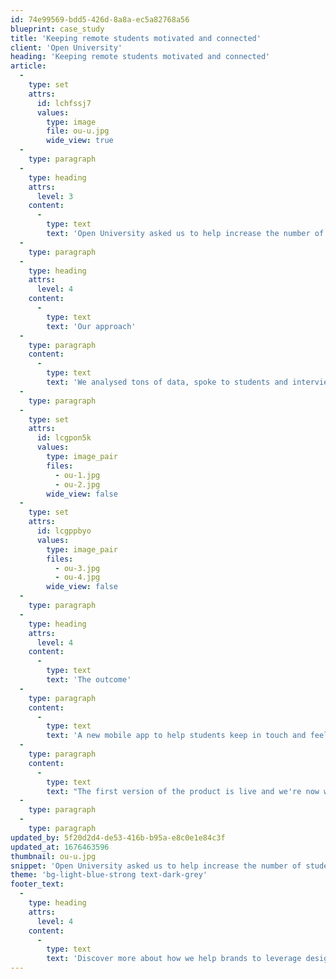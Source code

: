 ```yaml
---
id: 74e99569-bdd5-426d-8a8a-ec5a82768a56
blueprint: case_study
title: 'Keeping remote students motivated and connected'
client: 'Open University'
heading: 'Keeping remote students motivated and connected'
article:
  -
    type: set
    attrs:
      id: lchfssj7
      values:
        type: image
        file: ou-u.jpg
        wide_view: true
  -
    type: paragraph
  -
    type: heading
    attrs:
      level: 3
    content:
      -
        type: text
        text: 'Open University asked us to help increase the number of students that complete their courses and achieve their goals.'
  -
    type: paragraph
  -
    type: heading
    attrs:
      level: 4
    content:
      -
        type: text
        text: 'Our approach'
  -
    type: paragraph
    content:
      -
        type: text
        text: 'We analysed tons of data, spoke to students and interviewed staff across the OU to spot where the opportunities lay. Working with the hand-picked project team, we came up with new ways to solve the known issues and prioritised them for impact. Proposition development, Design Sprint, prototype and test.'
  -
    type: paragraph
  -
    type: set
    attrs:
      id: lcgpon5k
      values:
        type: image_pair
        files:
          - ou-1.jpg
          - ou-2.jpg
        wide_view: false
  -
    type: set
    attrs:
      id: lcgppbyo
      values:
        type: image_pair
        files:
          - ou-3.jpg
          - ou-4.jpg
        wide_view: false
  -
    type: paragraph
  -
    type: heading
    attrs:
      level: 4
    content:
      -
        type: text
        text: 'The outcome'
  -
    type: paragraph
    content:
      -
        type: text
        text: 'A new mobile app to help students keep in touch and feel connected in an often isolated learning experience. A validated prototype, a business case and a prioritised roadmap for development.'
  -
    type: paragraph
    content:
      -
        type: text
        text: "The first version of the product is live and we're now working on new ways for students to interact with the university, their course and the content in the most frictionless way possible."
  -
    type: paragraph
  -
    type: paragraph
updated_by: 5f20d2d4-de53-416b-b95a-e8c0e1e84c3f
updated_at: 1676463596
thumbnail: ou-u.jpg
snippet: 'Open University asked us to help increase the number of students that complete their courses and achieve their goals.'
theme: 'bg-light-blue-strong text-dark-grey'
footer_text:
  -
    type: heading
    attrs:
      level: 4
    content:
      -
        type: text
        text: 'Discover more about how we help brands to leverage design and technology to build deeper human connections.'
---
```

